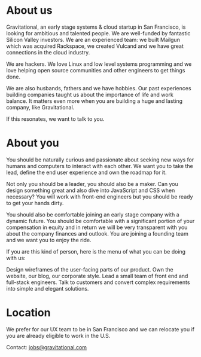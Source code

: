 # About us

Gravitational, an early stage systems & cloud startup in San Francisco, is looking for ambitious and talented people. We are well-funded by fantastic Silicon Valley investors. We are an experienced team: we built Mailgun which was acquired Rackspace, we created Vulcand and we have great connections in the cloud industry.

We are hackers. We love Linux and low level systems programming and we love helping open source communities and other engineers to get things done.

We are also husbands, fathers and we have hobbies. Our past experiences building companies taught us about the importance of life and work balance. It matters even more when you are building a huge and lasting company, like Gravitational.

If this resonates, we want to talk to you.

# About you

You should be naturally curious and passionate about seeking new ways for humans and computers to interact with each other. We want you to take the lead, define the end user experience and own the roadmap for it.

Not only you should be a leader, you should also be a maker. Can you design something great and also dive into JavaScript and CSS when necessary? You will work with front-end engineers but you should be ready to get your hands dirty.

You should also be comfortable joining an early stage company with a dynamic future. You should be comfortable with a significant portion of your compensation in equity and in return we will be very transparent with you about the company finances and outlook. You are joining a founding team and we want you to enjoy the ride.

If you are this kind of person, here is the menu of what you can be doing with us:

Design wireframes of the user-facing parts of our product.
Own the website, our blog, our corporate style.
Lead a small team of front end and full-stack engineers.
Talk to customers and convert complex requirements into simple and elegant solutions.

# Location

We prefer for our UX team to be in San Francisco and we can relocate you if you are already eligible to work in the U.S.

Contact: jobs@gravitational.com
